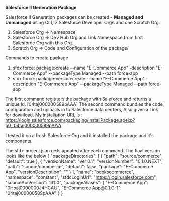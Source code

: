 **Salesforce II Generation Package**

Salesforce II Generation packages can be created - **Managed and Unmanaged** using CLI, 2 Salesforce Developer Orgs and one Scratch Org. 

1. Salesforce Org => Namespace
2. Salesforce Org => Dev Hub Org and Link Namespace from first Salesforde Org with this Org. 
3. Scratch Org => Code and Configuration of the package/

Commands to create package
1. sfdx force: package:create --name "E-Commerce App" -description "E-Commerce App" --packageType Managed --path force-app
2. sfdx force: package:version:create --name "E-Commerce App" -description "E-Commerce App" --packageType Managed --path force-app

The first command registers the package with Saleforce and returns a unique Id. [04taj000000589pAAA]
The second command bundles the code, configuration and uploads in to Salesforce data centers, Also gives a Link for download. My installation URL is
: https://login.salesforce.com/packaging/installPackage.apexp?p0=04taj000000589pAAA

I tested it on a fresh Salesforce Org and it installed the package and it's components.   

The sfdx-project.json gets updated after each command. The final version looks like the below
{
  "packageDirectories": [
    {
      "path": "source/commerce",
      "default": true
    },
    {
      "versionName": "ver 0.1",
      "versionNumber": "0.1.0.NEXT",
      "path": "source/commerce",
      "default": false,
      "package": "E-Commerce App",
      "versionDescription": ""
    }
  ],
  "name": "bookscommerce",
  "namespace": "constant",
  "sfdcLoginUrl": "https://login.salesforce.com",
  "sourceApiVersion": "61.0",
  "packageAliases": {
    "E-Commerce App": "0Hoaj0000000J4HCAU",
    "E-Commerce App@0.1.0-1": "04taj000000589pAAA"
  }
}
